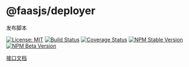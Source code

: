 # @faasjs/deployer

发布脚本

[![License: MIT](https://img.shields.io/npm/l/@faasjs/deployer.svg)](https://github.com/faasjs/deployer/blob/master/LICENSE)
[![Build Status](https://img.shields.io/travis/com/faasjs/deployer.svg)](https://travis-ci.com/faasjs/deployer)
[![Coverage Status](https://img.shields.io/codecov/c/github/faasjs/deployer.svg)](https://codecov.io/gh/faasjs/deployer)
[![NPM Stable Version](https://img.shields.io/npm/v/@faasjs/deployer/stable.svg)](https://www.npmjs.com/package/@faasjs/deployer)
[![NPM Beta Version](https://img.shields.io/npm/v/@faasjs/deployer/beta.svg)](https://www.npmjs.com/package/@faasjs/deployer)

[接口文档](https://github.com/faasjs/deployer/blob/master/API.md)
